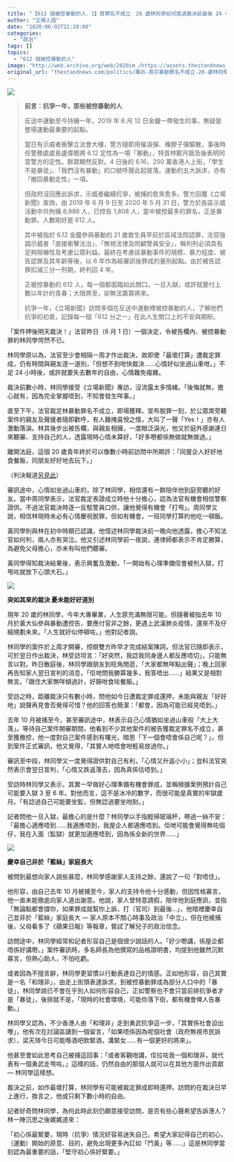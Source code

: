 ```yaml
---
title: "【612 個被控暴動的人．1】首罪名不成立　20 歲林同學如何度過裁決前最後 24 小時？"
author: "立場人語"
date: "2020-06-02T21:20:00"
categories:
  - "政治"
tags: []
topics:
  - "612 個被控暴動的人"
image: "http://web.archive.org/web/2020im_/https://assets.thestandnews.com/media/photos/20200602-1420copy_WsqWl.png"
original_url: "thestandnews.com/politics/專訪-首宗暴動罪名不成立-20-歲林同學如何度過裁決前最後-24-小時"
---
```

![](http://web.archive.org/web/2020im_/https://assets.thestandnews.com/media/photos/20200602-1420copy_WsqWl.png)

> **前言：抗爭一年，那些被控暴動的人**
> 
> 反送中運動至今持續一年，2019 年 6 月 12 日金鐘一帶發生的事，無疑是整場運動最重要的起點。
> 
> 當日有示威者衝擊立法會大樓，警方隨即用催淚彈、橡膠子彈驅散，事後時任警務處處長盧偉聰將 6.12 定性為一場「暴動」，特首林鄭月娥及後表明同意警方的定性。群眾顯然反對。4 日後的 6.16，200 萬香港人上街，「學生不是暴徒」、「我們沒有暴動」的口號呼聲此起彼落。運動的五大訴求，亦有「撤回暴動定性」一項。
> 
> 但政府沒回應此訴求，示威者繼續抗爭，被捕的愈來愈多。警方回覆《立場新聞》查詢，由 2019 年 6 月 9 日至 2020 年 5 月 31 日，警方於各區示威活動中共拘捕 8,986 人，已控告 1,808 人，當中被控最多的罪名，正是暴動罪。人數剛好是 612 人。
> 
> 其中被指於 6.12 金鐘參與暴動的 21 歲救生員早前於區域法院認罪，法官強調示威者「直接衝擊法治」、「無視法律及罔顧警員安全」，稱判刑必須具有足夠阻嚇性及考慮公眾利益。最終在考慮該暴動事件的規模、暴力程度、被告認罪及其年齡等後，以 6 年作為經審訊後罪成的量刑起點。由於被告認罪扣減三分一刑期，終判囚 4 年。
> 
> 正被控暴動的 612 人，每一個都面臨如此關口。一旦入獄，或許就要付上數以年計的青春；大限將至，卻無法籌算將來。
> 
> 抗爭一年，《立場新聞》訪問多個在反送中運動裡被控暴動的人，了解他們抗爭的初衷，記錄每一個「612 分之一」在此人生關口上的不安與期盼。

「案件押後明天裁決！」法官昨日（6 月 1 日）一個決定，令被告欄內、被控暴動罪的林同學愕然不已。

林同學原以為，法官至少會相隔一周才作出裁決，故即使「最壞打算」遭裁定罪成，仍有時間與親友逐一道別，「但想不到咁快裁決……心情好似坐過山車咁。」不足 24 小時後，或許就要失去數年的自由，心情難免複雜。

裁決前數小時，林同學接受《立場新聞》專訪，沒流露太多情緒。「後悔就無，擔心就有，因為完全掌握唔到，不知會發生咩事。」

直至下午，法官裁定林暴動罪名不成立，即場獲釋。宣布脫罪一刻，於公眾席旁聽案件的親友及聲援者隨即歡呼，有人難掩喜悅之情，大叫了一聲「Yes！」亦有人激動落淚。林其後步出被告欄，與親友相擁，一度眼泛淚光，他又於庭外感謝連日來聽審、支持自己的人，透露現時心情未算好，「好多嘢都係無做就無做過。」

離開法庭，這個 20 歲青年終於可以像數小時前訪問中所期許：「同屋企人好好地食餐飯，同朋友好好地去玩下。」

（判決報道[另見此](../../society/10-1-%E9%BB%83%E5%A4%A7%E4%BB%99-20%E6%AD%B2%E5%AD%B8%E7%94%9F%E6%9A%B4%E5%8B%95%E7%BD%AA%E4%B8%8D%E6%88%90%E7%AB%8B-%E5%AE%98-%E4%B8%8D%E8%83%BD%E5%AE%89%E5%BF%83%E6%8E%A5%E7%B4%8D%E8%AD%A6%E5%93%A1%E8%AD%89%E4%BE%9B/)）

審訊途中，心情如坐過山車的，除了林同學，相信還有一群陪伴他到庭旁聽的好友。當中周同學表示，法官裁定表證成立時他十分擔心，認為法官有機會相信警察證供。不過法官裁決時逐一反駁警員口供，讓他覺得有機會「打甩」。周同學又說，相信林現時未必有心情慶祝脫罪，但如有機會，一班同學打算約他吃一頓飯。

黃同學則與林在初中時期已認識，他憶述林同學裁決前一晚向他透露，擔心不知法官如何判，兩人亦有哭泣。他又引述林同學前一夜說，連律師都表示不肯定勝算，為避免父母擔心，亦未有叫他們聽審。

黃同學得知裁決結果後，表示興奮及激動，「一開始有心理準備佢會被判入獄，打甩咗就放下心頭大石。」

![](http://web.archive.org/web/2020im_/https://assets.thestandnews.com/media/photos/83166759_10220662171978346_8194390240299843584_o20copy_y09NR.png)

**突如其來的裁決 憂未能好好道別**

現年 20 歲的林同學，今年大專畢業，人生原充滿無限可能，但隨著被指去年 10 月於黃大仙參與暴動遭控告，要應付官非之餘，更遇上武漢肺炎疫情，還來不及仔細規劃未來。「人生就好似停頓咗。」他對記者說。

林同學的案件於上周才開審，控辯雙方昨早才完成結案陳詞，但法官已隨即表示，可於翌日作出裁決，林受訪坦言：「好突然，我諗我同身邊人都反應唔切」，只能無言以對。昨日散庭後，林同學跟朋友到旺角閒逛，「大家都無咩點出聲」；晚上回家再告知家人翌日宣判的消息，「佢哋問我勝算幾多，我答唔出……」結果又是相對無言。「跟住大家無咩傾過計，好靜咁食咗餐飯。」

受訪之時，距離裁決只有數小時，問他如今日遭裁定罪成還押，未能與親友「好好地」說聲再見會否覺得可惜？他的回答也簡潔：「都會，因為可能已經見唔到。」

去年 10 月被捕至今，甚至審訊途中，林表示自己心情猶如坐過山車般「大上大落」。等待自己案件開審期間，他看到不少其他案件的被告獲裁定罪名不成立，甚至獲撤控，他一度對自己案件感到有曙光，暗思「下一個會唔會係自己呢？」，但到案件正式審訊，他又覺得，「其實人哋唔會咁輕易放過你。」

審訊至中段，林同學又一度覺得證供對自己有利，「心情又升返小小」；豈料法官突然表示會翌日宣判，「心情又跌返落去，因為真係估唔到。」

受訪時林同學又表示，其實一早做好心理準備有機會罪成，並稱根據案例預計自己可能要入獄 3 至 6 年。對他而言，這不是冰冷的數字，而很可能是真實的牢獄歲月。「有諗過自己可能要坐監，但無諗過要坐咁耐。」

記者問他一旦入獄，最擔心的是什麼？林同學以手指輕掃玻璃杯，帶過一絲不安：「最擔心適應唔到……我適應唔到，我屋企人都適應唔到。佢哋可能會覺得無咗個仔，我在入面（監獄）就更加適應唔到，因為係全新的世界……」

![](http://web.archive.org/web/2020im_/https://assets.thestandnews.com/media/photos/83794160_10220662174098399_4784808170079911936_o20copy_J0hCq.png)

**慶幸自己非於「藍絲」家庭長大**

被問到最想向家人說些甚麼，林同學感謝家人支持之餘，還說了一句「對唔住」。

他形容，由自己去年 10 月被捕至今，家人的支持令他十分感動，但因性格寡言，他一直未能徹底向家人道出謝意。他說，家人曾特意請假，陪伴他到庭應訊，並指「無論點都會撐你，如果罪成就幫你上訴，打（官司）到最後…」，他暗裡慶幸自己並非於「藍絲」家庭長大 — 家人原本不關心時事及政治「中立」，但在他被捕後，父母看多了《蘋果日報》等報章，嘗試了解兒子的政治信念。

訪問途中，林同學經常和記者形容自己是個很少說話的人。「好少嘢講，係屋企都唔係好講嘢。」案件審訊時，多名師長為他撰寫的品格證明書，均提到他雖然沉默寡言，但熱心助人，不怕吃虧。

或者因為不擅言辭，林同學更習慣以行動表達自己的情感。正如他形容，自己其實是一名「和理非」，由走上街頭表達訴求，到被控暴動罪成為部分人口中的「暴徒」，林同學說已不會在乎別人如何形容自己，正如警察也不會只當前排抗爭者才是「暴徒」，後排就不是，「現時的社會環境，可能你落下街，都有機會俾人告暴動。」

林同學又認為，不少香港人由「和理非」走到勇武抗爭這一步，「其實係社會迫出嚟」，他有次在討論區讀到一個留言，「如果唔係因為呢個社會（政府無視市民訴求），梁天琦今日可能喺酒吧飲緊酒，溝緊女……有一個更好的將來」。

他甚至會如此思考自己被捕這回事：「或者客觀咁講，佢拉咗我一個和理非，就代表有一個勇武走甩咗。」這樣的話，仍然自由的那個人就可以在其他方面作出貢獻 — 林同學這樣想。

裁決之前，如作最壞打算，林同學有可能被裁定罪成即時還押。訪問約在裁決日早上進行，換言之，他或只剩下數小時的自由。

記者好奇問林同學，為何此時此刻仍願意接受訪問，是否有些心聲希望告訴港人？林一陣沉思之後娓娓道來：

「初心係最緊要，現時（抗爭）情況好容易迷失自己，希望大家記得自己的初心，（運動）開始的原意、目的，避免出現更多內訌如「鬥黃」等……」這是林同學當刻認為最重要的話，「堅守初心係好緊要。」